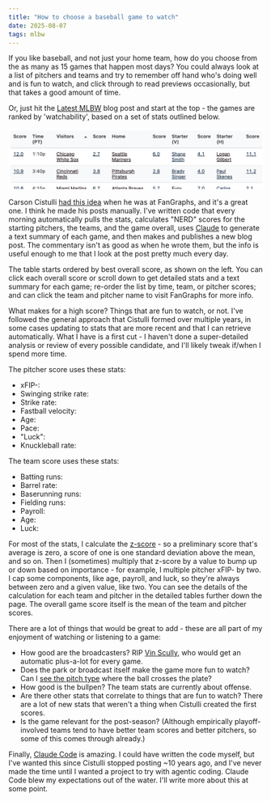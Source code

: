 ```yaml
---
title: "How to choose a baseball game to watch"
date: 2025-08-07
tags: mlbw
---
```


If you like baseball, and not just your home team, how do you choose from the as many as 15 games that happen most days? You could always look at a list of pitchers and teams and try to remember off hand who's doing well and is fun to watch, and click through to read previews occasionally, but that takes a good amount of time.

Or, just hit the [Latest MLBW](https://andrewenfield.com/latest-mlbw/) blog post and start at the top - the games are ranked by 'watchability', based on a set of stats outlined below.

<img src="./detail-table-example.png" alt="Snippet of detail table">

Carson Cistulli [had this idea](https://blogs.fangraphs.com/introducing-team-nerd/) when he was at FanGraphs, and it's a great one. I think he made his posts manually. I've written code that every morning automatically pulls the stats, calculates "NERD" scores for the starting pitchers, the teams, and the game overall, uses [Claude](https://www.anthropic.com/claude) to generate a text summary of each game, and then makes and publishes a new blog post. The commentary isn't as good as when he wrote them, but the info is useful enough to me that I look at the post pretty much every day.

The table starts ordered by best overall score, as shown on the left. You can click each overall score or scroll down to get detailed stats and a text summary for each game; re-order the list by time, team, or pitcher scores; and can click the team and pitcher name to visit FanGraphs for more info.

What makes for a high score? Things that are fun to watch, or not. I've followed the general approach that Cistulli formed over multiple years, in some cases updating to stats that are more recent and that I can retrieve automatically. What I have is a first cut - I haven't done a super-detailed analysis or review of every possible candidate, and I'll likely tweak if/when I spend more time.

The pitcher score uses these stats:

- xFIP-:
- Swinging strike rate:
- Strike rate:
- Fastball velocity:
- Age:
- Pace:
- "Luck":
- Knuckleball rate:

The team score uses these stats:

- Batting runs:
- Barrel rate:
- Baserunning runs:
- Fielding runs:
- Payroll:
- Age:
- Luck:

For most of the stats, I calculate the [z-score](https://en.wikipedia.org/wiki/Standard_score) - so a preliminary score that's average is zero, a score of one is one standard deviation above the mean, and so on. Then I (sometimes) multiply that z-score by a value to bump up or down based on importance - for example, I multiple pitcher xFIP- by two. I cap some components, like age, payroll, and luck, so they're always between zero and a given value, like two. You can see the details of the calculation for each team and pitcher in the detailed tables further down the page. The overall game score itself is the mean of the team and pitcher scores.

There are a lot of things that would be great to add - these are all part of my enjoyment of watching or listening to a game:

- How good are the broadcasters? RIP [Vin Scully](https://www.mlb.com/news/vin-scully-greatest-calls), who would get an automatic plus-a-lot for every game.
- Does the park or broadcast itself make the game more fun to watch? Can I [see the pitch type](https://andrewenfield.com/blog/2025/06/29/using-llms-to-collect-mlb-broadcast-data-or-which-mlb-broadcasts-show-pitch-types/) where the ball crosses the plate?
- How good is the bullpen? The team stats are currently about offense.
- Are there other stats that correlate to things that are fun to watch? There are a lot of new stats that weren't a thing when Cistulli created the first scores.
- Is the game relevant for the post-season? (Although empirically playoff-involved teams tend to have better team scores and better pitchers, so some of this comes through already.)

Finally, [Claude Code](https://docs.anthropic.com/en/docs/claude-code/overview) is amazing. I could have written the code myself, but I've wanted this since Cistulli stopped posting ~10 years ago, and I've never made the time until I wanted a project to try with agentic coding. Claude Code blew my expectations out of the water. I'll write more about this at some point.
